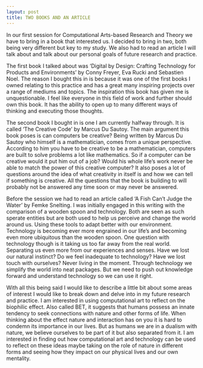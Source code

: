 ```yaml
---
layout: post
title: TWO BOOKS AND AN ARTICLE
---
```


In our first session for Computational Arts-based Research and Theory we have to bring in a book that interested us. I decided to bring in two, both being very different but key to my study. We also had to read an article I will talk about and talk about our personal goals of future research and practice.

The first book I talked about was ‘Digital by Design: Crafting Technology for Products and Environments’ by Conny Freyer, Eva Rucki and Sebastien Noel. The reason I bought this in is because it was one of the first books I owned relating to this practice and has a great many inspiring projects over a range of mediums and topics. The inspiration this book has given me is unquestionable. I feel like everyone in this field of work and further should own this book. It has the ability to open up to many different ways of thinking and executing those thoughts. 

The second book I bought in is one I am currently halfway through. It is called ‘The Creative Code’ by Marcus Du Sautoy. The main argument this book poses is can computers be creative? Being written by Marcus Du Sautoy who himself is a mathematician, comes from a unique perspective. According to him you have to be creative to be a mathematician, computers are built to solve problems a lot like mathematics. So if a computer can be creative would it put him out of a job? Would his whole life’s work never be able to match the power of this creative computer? It also poses a lot of questions around the idea of what creativity in itself is and how we can tell if something is creative. All the questions that the book is building to will probably not be answered any time soon or may never be answered. 

Before the session we had to read an article called ‘A Fish Can’t Judge the Water’ by Femke Snelting. I was initially engaged in this writing with the comparison of a wooden spoon and technology. Both are seen as such sperate entities but are both used to help us perceive and change the world around us. Using these tools to adapt better with our environment. Technology is becoming ever more engrained in our life’s and becoming even more ubiquitous than the wooden spoon. One question with technology though is it taking us too far away from the real world. Separating us even more from our experiences and senses. Have we lost our natural instinct? Do we feel inadequate to technology? Have we lost touch with ourselves? Never living in the moment. Through technology we simplify the world into neat packages. But we need to push out knowledge forward and understand technology so we can use it right. 

With all this being said I would like to describe a little bit about some areas of interest I would like to break down and delve into in my future research and practice. I am interested in using computational art to reflect on the biophilic effect. Also called BET, it suggests that humans possess an innate tendency to seek connections with nature and other forms of life. When thinking about the effect nature and interaction has on you it is hard to condemn its importance in our lives. But as humans we are in a dualism with nature, we believe ourselves to be part of it but also separated from it. I am interested in finding out how computational art and technology can be used to reflect on these ideas maybe taking on the role of nature in different forms and seeing how they impact on our physical lives and our own mentality. 
